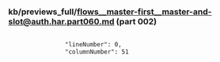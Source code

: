 ### kb/previews_full/flows__master-first__master-and-slot@auth.har.part060.md (part 002)

```md

                "lineNumber": 0,
                "columnNumber": 51
```

```
